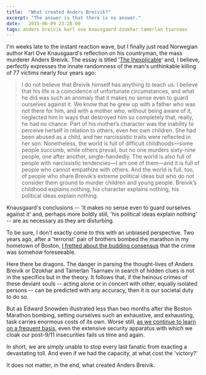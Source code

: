 ```yaml
---
title:  "What created Anders Breivik?"
excerpt: "The answer is that there is no answer."
date:   2015-06-09 23:28:00
tags: anders breivik karl ove knausgaard dzokhar tamerlan tsarnaev
---
```

I'm weeks late to the instant reaction wave, but I finally just read Norwegian author Karl Ove Knausgaard's reflection on his countryman, the mass murderer Anders Breivik. The essay is titled '[The Inexplicable](http://www.newyorker.com/magazine/2015/05/25/the-inexplicable)' and, I believe, perfectly expresses the innate randomness of the man's unthinkable killing of 77 victims nearly four years ago:

> I do not believe that Breivik himself has anything to teach us. I believe that his life is a coincidence of unfortunate circumstances, and what he did was such an anomaly that it makes no sense even to guard ourselves against it. We know that he grew up with a father who was not there for him, and with a mother who, without being aware of it, neglected him in ways that destroyed him so completely that, really, he had no chance. Part of his mother’s character was the inability to perceive herself in relation to others, even her own children. She had been abused as a child, and her narcissistic traits were reflected in her son. Nonetheless, the world is full of difficult childhoods—some people succumb, while others prevail, but no one murders sixty-nine people, one after another, single-handedly. The world is also full of people with narcissistic tendencies—I am one of them—and it is full of people who cannot empathize with others. And the world is full, too, of people who share Breivik’s extreme political ideas but who do not consider them ground to murder children and young people. Breivik’s childhood explains nothing, his character explains nothing, his political ideas explain nothing.

Knausgaard's conclusions -- 'it makes no sense even to guard ourselves against it' and, perhaps more boldly still, 'his political ideas explain nothing' -- are as necessary as they are disturbing.

To be sure, I don't exactly come to this with an unbiased perspective. Two years ago, after a 'terrorist' pair of brothers bombed the marathon in my hometown of Boston, [I fretted about the budding consensus](http://archives.jaypinho.com/2013/04/24/how-we-are-all-unwitting-terrorists/) that the crime was somehow foreseeable.

Here there be dragons. The danger in parsing the thought-lives of Anders Breivik or Dzokhar and Tamerlan Tsarnaev in search of hidden clues is not in the specifics but in the theory. It follows that, if the heinous crimes of these deviant souls -- acting alone or in concert with other, equally isolated persons -- can be predicted with any accuracy, then it is our societal duty to do so.

But as Edward Snowden illustrated less than two months after the Boston Marathon bombing, setting ourselves such an exhaustive, and exhausting, task carries enormous costs of its own. Worse still, [as we continue to learn on a frequent basis](http://abcnews.go.com/ABCNews/dhs-internal-watchdog-deeply-concerned-tsas-screening-airports/story?id=31635734), even the extensive security apparatus with which we cloak our post-9/11 insecurities fails us time and again.

In short, we are simply unable to stop every last fanatic from exacting a devastating toll. And even if we had the capacity, at what cost the 'victory?'

It does not matter, in the end, what created Anders Breivik.
